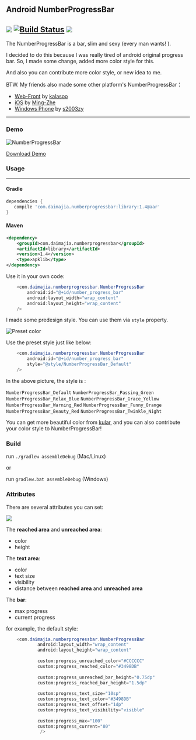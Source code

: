 ## Android NumberProgressBar
[![](https://jitpack.io/v/Pzxxc/NumberProgressBar.svg)](https://jitpack.io/#Pzxxc/NumberProgressBar)
[![Build Status](https://travis-ci.org/daimajia/NumberProgressBar.png?branch=master)](https://travis-ci.org/daimajia/NumberProgressBar)
[![](https://insight.io/repoBadge/github.com/daimajia/NumberProgressBar)](https://insight.io/github.com/daimajia/NumberProgressBar)
-----

The NumberProgressBar is a bar, slim and sexy (every man wants! ). 

I decided to do this because I was really tired of android original progress bar. So, I made some change, added more color style for this.

And also you can contribute more color style, or new idea to me.

BTW. My friends also made some other platform's NumberProgressBar：

- [Web-Front](https://github.com/kalasoo/NumberProgressBar) by [kalasoo](https://github.com/kalasoo/NumberProgressBar)
- [iOS](https://github.com/Ming-Zhe/NumberProgressBar) by [Ming-Zhe](https://github.com/Ming-Zhe/NumberProgressBar)
- [Windows Phone](https://github.com/s2003zy/NumberProgressBar) by [s2003zy](https://github.com/s2003zy)

---

### Demo

![NumberProgressBar](http://ww3.sinaimg.cn/mw690/610dc034jw1efyrd8n7i7g20cz02mq5f.gif)


[Download Demo](https://github.com/daimajia/NumberProgressBar/releases/download/v1.0/NumberProgressBar-Demo-v1.0.apk)


### Usage
----

#### Gradle

```groovy
dependencies {
   compile 'com.daimajia.numberprogressbar:library:1.4@aar'
}
```

#### Maven 

```xml
<dependency>
    <groupId>com.daimajia.numberprogressbar</groupId>
    <artifactId>library</artifactId>
    <version>1.4</version>
    <type>apklib</type>
</dependency>
```

Use it in your own code:

```java
	<com.daimajia.numberprogressbar.NumberProgressBar
		android:id="@+id/number_progress_bar"
		android:layout_width="wrap_content"
		android:layout_height="wrap_content"
	/>
```	

I made some predesign style. You can use them via `style` property.


![Preset color](http://ww1.sinaimg.cn/mw690/610dc034jw1efyslmn5itj20f30k074r.jpg)

Use the preset style just like below:

```java
	<com.daimajia.numberprogressbar.NumberProgressBar
		android:id="@+id/number_progress_bar"
		style="@style/NumberProgressBar_Default"
	/>
```	

In the above picture, the style is : 

`NumberProgressBar_Default`
`NumberProgressBar_Passing_Green`
`NumberProgressBar_Relax_Blue`
`NumberProgressBar_Grace_Yellow`
`NumberProgressBar_Warning_Red`
`NumberProgressBar_Funny_Orange`
`NumberProgressBar_Beauty_Red`
`NumberProgressBar_Twinkle_Night`

You can get more beautiful color from [kular](https://kuler.adobe.com), and you can also contribute your color style to NumberProgressBar!  

### Build

run `./gradlew assembleDebug` (Mac/Linux)

or

run `gradlew.bat assembleDebug` (Windows)

### Attributes

There are several attributes you can set:

![](http://ww2.sinaimg.cn/mw690/610dc034jw1efyttukr1zj20eg04bmx9.jpg)

The **reached area** and **unreached area**:

* color
* height 

The **text area**:

* color
* text size
* visibility
* distance between **reached area** and **unreached area**

The **bar**:

* max progress
* current progress

for example, the default style:

```java
	<com.daimajia.numberprogressbar.NumberProgressBar
	        android:layout_width="wrap_content"
	        android:layout_height="wrap_content"
	        
	        custom:progress_unreached_color="#CCCCCC"
	        custom:progress_reached_color="#3498DB"
	        
	        custom:progress_unreached_bar_height="0.75dp"
	        custom:progress_reached_bar_height="1.5dp"
	        
	        custom:progress_text_size="10sp"
	        custom:progress_text_color="#3498DB"
	        custom:progress_text_offset="1dp"
	        custom:progress_text_visibility="visible"
	        
	        custom:progress_max="100"
	        custom:progress_current="80"
	         />
```
